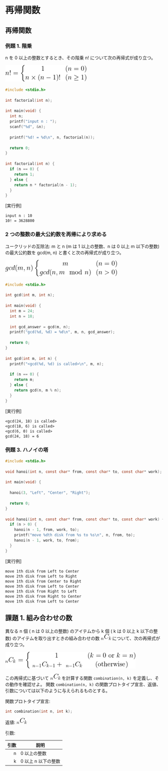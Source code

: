 # 再帰関数

## 再帰関数

### 例題 1. 階乗

n を 0 以上の整数とするとき、その階乗 n! について次の再帰式が成り立つ。

![fact](./fig/fact.png)

````C
#include <stdio.h>

int factorial(int n);

int main(void) {
  int n;
  printf("input n : ");
  scanf("%d", &n);

  printf("%d! = %d\n", n, factorial(n));

  return 0;
}

int factorial(int n) {
  if (n == 0) {
    return 1;
  } else {
    return n * factorial(n - 1);
  }
}
````

[実行例]

````
input n : 10
10! = 3628800

````

###  2 つの整数の最大公約数を再帰により求める

ユークリッドの互除法: m と n (m は 1 以上の整数、n は 0 以上 m 以下の整数)の最大公約数を gcd(m, n) と書くと次の再帰式が成り立つ。

![gcd](./fig/gcd.png)

````C
#include <stdio.h>

int gcd(int m, int n);

int main(void) {
  int m = 24;
  int n = 18;

  int gcd_answer = gcd(m, n);
  printf("gcd(%d, %d) = %d\n", m, n, gcd_answer);

  return 0;
}

int gcd(int m, int n) {
  printf("<gcd(%d, %d) is called>\n", m, n);

  if (n == 0) {
    return m;
  } else {
    return gcd(n, m % n);
  }
}
````

[実行例]
````
<gcd(24, 18) is called>
<gcd(18, 6) is called>
<gcd(6, 0) is called>
gcd(24, 18) = 6

````

### 例題 3. ハノイの塔

````C 
#include <stdio.h>

void hanoi(int n, const char* from, const char* to, const char* work);

int main(void) {

  hanoi(3, "Left", "Center", "Right");

  return 0;
}

void hanoi(int n, const char* from, const char* to, const char* work) {
  if (n > 0) {
    hanoi(n - 1, from, work, to);
    printf("move %dth disk from %s to %s\n", n, from, to);
    hanoi(n - 1, work, to, from);
  }
}
````

[実行例]
````
move 1th disk from Left to Center
move 2th disk from Left to Right
move 1th disk from Center to Right
move 3th disk from Left to Center
move 1th disk from Right to Left
move 2th disk from Right to Center
move 1th disk from Left to Center

````

## 課題 1. 組み合わせの数

異なる n 個 ( n は 0 以上の整数) のアイテムから k 個 ( k は 0 以上 k 以下の整数) のアイテムを取り出すときの組み合わせの数 ![comb_n_k](./fig/Cnk.png) について、次の再帰式が成り立つ。

![comb_n_k](./fig/Cnk_resursive.png)

この再帰式に基づいて ![comb_n_k](./fig/Cnk.png) を計算する関数 ``combination(n, k)`` を定義し、その動作を確認せよ。
関数 ``combination(n, k)`` の関数プロトタイプ宣言、返値、引数については以下のように与えられるものとする。

関数プロトタイプ宣言:
````C
int combination(int n, int k);
````

返値:  ![comb_n_k](./fig/Cnk.png) 

引数:

|引数|説明|
|--:|--|
|n | 0 以上の整数 |
|k | 0 以上 n 以下の整数 |

